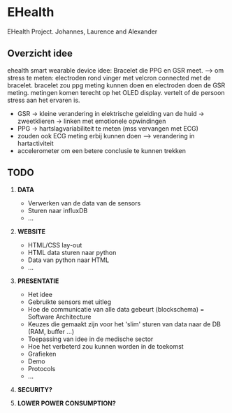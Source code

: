 # EHealth
EHealth Project. Johannes, Laurence and Alexander

## Overzicht idee
ehealth smart wearable device idee:
Bracelet die PPG en GSR meet. --> om stress te meten: electroden rond vinger met velcron connected met de bracelet. bracelet zou ppg meting kunnen doen en electroden doen de GSR meting. metingen komen terecht op het OLED display. vertelt of de persoon stress aan het ervaren is. 
- GSR -> kleine verandering in elektrische geleiding van de huid -> zweetklieren -> linken met emotionele opwindingen
- PPG -> hartslagvariabiliteit te meten (mss vervangen met ECG)
- zouden ook ECG meting erbij kunnen doen --> verandering in hartactiviteit
- accelerometer om een betere conclusie te kunnen trekken

## TODO

  1. **DATA**
     - Verwerken van de data van de sensors
     - Sturen naar influxDB
     - ...

  2. **WEBSITE**
     - HTML/CSS lay-out
     - HTML data sturen naar python
     - Data van python naar HTML
     - ...

  3. **PRESENTATIE**  
     - Het idee
     - Gebruikte sensors met uitleg
     - Hoe de communicatie van alle data gebeurt (blockschema) = Software Architecture
     - Keuzes die gemaakt zijn voor het 'slim' sturen van data naar de DB (RAM, buffer ...)
     - Toepassing van idee in de medische sector
     - Hoe het verbeterd zou kunnen worden in de toekomst
     - Grafieken
     - Demo
     - Protocols 
     - ...
  4. **SECURITY?**
  5. **LOWER POWER CONSUMPTION?**


  
